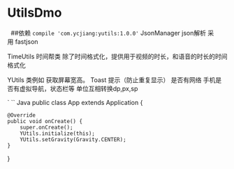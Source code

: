 # UtilsDmo
 
 ##依赖
`compile 'com.ycjiang:yutils:1.0.0'`
JsonManager  json解析  采用 fastjson

TimeUtils  时间帮类
除了时间格式化，提供用于视频的时长，和语音的时长的时间格式化

YUtils  类例如
获取屏幕宽高。 Toast 提示（防止重复显示） 是否有网络
手机是否有虚拟导航，状态栏等 单位互相转换dp,px,sp 


` `` Java
public class App extends Application {

    @Override
    public void onCreate() {
        super.onCreate();
        YUtils.initialize(this);
        YUtils.setGravity(Gravity.CENTER);
    }
}
 
